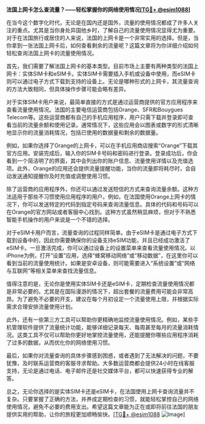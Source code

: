 **法国上网卡怎么查流量？——轻松掌握你的网络使用情况[[TG💪+ @esim1088](https://t.me/s/esim1088)]**

在当今这个数字化时代，无论是在国内还是国外，流量的使用情况都成了许多人关注的重点。尤其是当你身处异国他乡时，了解自己的流量使用情况显得尤为重要。对于在法国旅行或居住的人来说，法国的上网卡是一个非常实用的选择。但是，当你拿到一张法国上网卡后，如何查看剩余的流量呢？这篇文章将为你详细介绍如何轻松查询法国上网卡的流量使用情况。

首先，我们需要了解法国上网卡的基本类型。目前市场上主要有两种类型的法国上网卡：实体SIM卡和eSIM卡。实体SIM卡需要插入手机或设备中使用，而eSIM卡则可以通过电子方式下载到支持的设备上。无论是哪种形式的上网卡，其流量查询的方法大致相同，但具体操作步骤可能会略有差异。

对于实体SIM卡用户来说，最简单直接的方式是通过运营商提供的官方应用程序来查看流量使用情况。法国的主要电信运营商包括Orange、SFR和Bouygues Telecom等。这些运营商都有自己的手机应用程序，用户只需下载并登录即可查看当前的流量余额和使用记录。通常情况下，这些应用会以图表或数字的形式清晰地显示你的流量消耗情况，包括已使用的数据量和剩余的数据量。

例如，如果你选择了Orange的上网卡，可以在手机应用商店搜索“Orange”下载其官方应用。安装完成后，输入你的SIM卡号码和密码进行登录。登录成功后，你会看到一个简洁明了的界面，其中会列出你的账户信息、流量使用详情以及充值选项。此外，Orange的应用还会提供流量提醒功能，当你的流量即将耗尽时，会自动发送通知提醒你及时充值或调整使用习惯。

除了运营商的应用程序外，你还可以通过发送短信的方式来查询流量余额。这种方法适用于那些不习惯使用应用程序的用户。例如，在法国使用Orange上网卡的情况下，你可以发送特定的代码到指定号码来查询流量信息。具体的代码和号码可以在Orange的官方网站或者客服中心找到。这种方式虽然稍显麻烦，但对于不熟悉智能手机操作的用户来说是一个不错的选择。

对于eSIM卡用户而言，流量查询的过程同样简单。由于eSIM卡是通过电子方式下载到设备中的，因此你需要确保你的设备支持eSIM功能，并且已经成功激活了eSIM卡。一旦激活完成，你可以通过设备上的设置菜单来查看流量使用情况。以iPhone为例，打开“设置”应用，选择“蜂窝移动网络”或“移动数据”，在这里你可以看到当前的流量使用统计。如果是安卓设备，则可能需要进入“系统设置”或“网络与互联网”等相关菜单来查找流量信息。

值得注意的是，无论你是使用实体SIM卡还是eSIM卡，定期检查流量使用情况都是非常必要的。尤其是在国际漫游的情况下，超出套餐的流量费用可能会非常高昂。为了避免不必要的开支，建议在每个月初设定一个流量使用上限，并根据实际需求合理安排流量使用计划。

此外，还有一些第三方工具可以帮助你更精确地监控流量使用情况。例如，某些手机管理软件提供了流量统计功能，能够详细记录每天、每周甚至每月的流量消耗情况。这类工具不仅可以帮助你更好地掌控流量使用，还能提醒你哪些应用程序消耗了过多的数据，从而优化你的网络使用习惯。

最后，如果你对流量查询的具体步骤感到困惑，或者遇到了无法解决的问题，不要犹豫，及时联系运营商的客服寻求帮助。大多数运营商都会提供24小时在线客服支持，无论是通过电话、电子邮件还是社交媒体平台，都可以快速获得专业的解答。

总之，无论你选择的是实体SIM卡还是eSIM卡，在法国使用上网卡查询流量并不复杂。只要掌握了正确的方法，并养成定期检查的习惯，就能轻松掌控自己的网络使用情况，避免不必要的费用支出。希望这篇文章能为正在或即将前往法国的朋友提供实用的帮助，让你的旅程更加顺畅愉快。[[TG💪+ @esim1088](https://t.me/s/esim1088) ![Image](https://i.postimg.cc/4NQfJmqS/Snipaste-2025-05-13-00-14-12.png)]